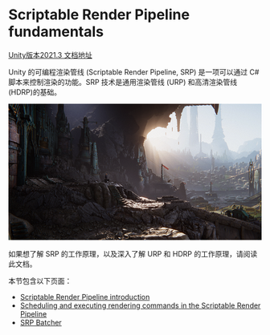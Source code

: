 # Scriptable Render Pipeline fundamentals

[Unity版本2021.3 文档地址](https://docs.unity3d.com/2019.4/Documentation/Manual/ScriptableRenderPipeline.html)

Unity 的可编程渲染管线 (Scriptable Render Pipeline, SRP) 是一项可以通过 C# 脚本来控制渲染的功能。SRP 技术是通用渲染管线 (URP) 和高清渲染管线 (HDRP)的基础。

![](srp-hdr-example.png)

如果想了解 SRP 的工作原理，以及深入了解 URP 和 HDRP 的工作原理，请阅读此文档。

本节包含以下页面：

- [Scriptable Render Pipeline introduction](https://docs.unity3d.com/2019.4/Documentation/Manual/scriptable-render-pipeline-introduction.html)
- [Scheduling and executing rendering commands in the Scriptable Render Pipeline](https://docs.unity3d.com/2019.4/Documentation/Manual/srp-using-scriptable-render-context.html)
- [SRP Batcher](https://docs.unity3d.com/2019.4/Documentation/Manual/SRPBatcher.html)
